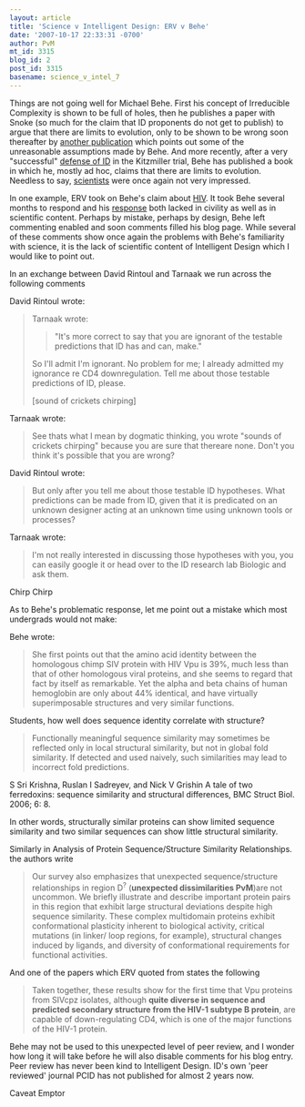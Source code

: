 ```yaml
---
layout: article
title: 'Science v Intelligent Design: ERV v Behe'
date: '2007-10-17 22:33:31 -0700'
author: PvM
mt_id: 3315
blog_id: 2
post_id: 3315
basename: science_v_intel_7
---
```

Things are not going well for Michael Behe. First his concept of Irreducible Complexity is shown to be full of holes, then he publishes a paper with Snoke (so much for the claim that ID proponents do not get to publish) to argue that there are limits to evolution, only to be shown to be wrong soon thereafter by [another publication](http://www.proteinscience.org/cgi/content/full/14/9/2217) which points out some of the unreasonable assumptions made by Behe. And more recently, after a very "successful" [defense of ID](http://www.talkorigins.org/faqs/dover/day10am2.html#day10am693) in the Kitzmiller trial, Behe has published a book in which he, mostly ad hoc, claims that there are limits to evolution. Needless to say, [scientists](http://www.sunclipse.org/?p=123) were once again not very impressed.

In one example, ERV took on Behe's claim about [HIV](http://endogenousretrovirus.blogspot.com/2007/08/michael-behe-please-allow-me-to.html). It took Behe several months to respond and his [response](http://www.amazon.com/gp/blog/post/PLNK36ZEH0HZZXVX4) both lacked in civility as well as in scientific content. Perhaps by mistake, perhaps by design, Behe left commenting enabled and soon comments filled his blog page. While several of these comments show once again the problems with Behe's familiarity with science, it is the lack of scientific content of Intelligent Design which I would like to point out.

In an exchange between David Rintoul and Tarnaak we run across the following comments

David Rintoul wrote:

> Tarnaak wrote:
> 
> > "It's more correct to say that you are ignorant of the testable predictions that
> > ID has and can, make."
> 
> So I'll admit I'm ignorant. No problem for me; I already admitted my ignorance re CD4 downregulation. Tell me about those testable predictions of ID, please.
> 
> \[sound of crickets chirping\]

Tarnaak wrote:

> See thats what I mean by dogmatic thinking, you wrote "sounds of crickets
> chirping" because you are sure that thereare none. Don't you think it's possible that you are wrong?

David Rintoul wrote:

> But only after you tell me about those testable ID hypotheses. What predictions can be made from ID, given that it is predicated on an unknown designer acting at an unknown time using unknown tools or processes?

Tarnaak wrote:

> I'm not really interested in discussing those hypotheses with you, you can
> easily google it or head over to the ID research lab Biologic and ask them.

Chirp Chirp

As to Behe's problematic response, let me point out a mistake which most undergrads would not make:

Behe wrote:

> She first points out that the amino acid identity between the homologous chimp SIV protein with HIV Vpu is 39%, much less than that of other homologous viral proteins, and she seems to regard that fact by itself as remarkable. Yet the alpha and beta chains of human hemoglobin are only about 44% identical, and have virtually superimposable structures and very similar functions. 

Students, how well does sequence identity correlate with structure?

> Functionally meaningful sequence similarity may sometimes be reflected only in local structural similarity, but not in global fold similarity. If detected and used naively, such similarities may lead to incorrect fold predictions.

S Sri Krishna, Ruslan I Sadreyev, and Nick V Grishin A tale of two ferredoxins: sequence similarity and structural differences, BMC Struct Biol. 2006; 6: 8.

In other words, structurally similar proteins can show limited sequence similarity and two similar sequences can show little structural similarity.

Similarly in Analysis of Protein Sequence/Structure Similarity Relationships. the authors write

> Our survey also emphasizes that unexpected sequence/structure relationships in region D<sup>?</sup> (**unexpected dissimilarities PvM**)are not uncommon. We briefly illustrate and describe important protein pairs in this region that exhibit large structural deviations despite high sequence similarity. These complex multidomain proteins exhibit conformational plasticity inherent to biological activity, critical mutations (in linker/ loop regions, for example), structural changes induced by ligands, and diversity of conformational requirements for functional activities.

And one of the papers which ERV quoted from states the following

> Taken together, these results show for the first time that Vpu proteins from SIVcpz isolates, although **quite diverse in sequence and predicted secondary structure from the HIV-1 subtype B protein**, are capable of down-regulating CD4, which is one of the major functions of the HIV-1 protein.

Behe may not be used to this unexpected level of peer review, and I wonder how long it will take before he will also disable comments for his blog entry. Peer review has never been kind to Intelligent Design. ID's own 'peer reviewed' journal PCID has not published for almost 2 years now.

Caveat Emptor
